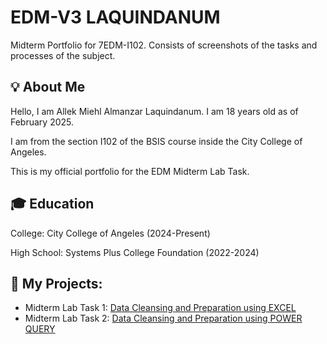 # EDM-V3 LAQUINDANUM
Midterm Portfolio for 7EDM-I102. Consists of screenshots of the tasks and processes of the subject.

## 💡 About Me
Hello, I am Allek Miehl Almanzar Laquindanum. I am 18 years old as of February 2025.


I am from the section I102 of the BSIS course inside the City College of Angeles.


This is my official portfolio for the EDM Midterm Lab Task.

## 🎓 Education
College: City College of Angeles (2024-Present)

High School: Systems Plus College Foundation (2022-2024)

## 📝 My Projects:
- Midterm Lab Task 1: [Data Cleansing and Preparation using EXCEL](Midterm%20Lab%20Task%201/task1.md)
- Midterm Lab Task 2: [Data Cleansing and Preparation using POWER QUERY](Midterm%20Lab%20Task%202/task2.md)
